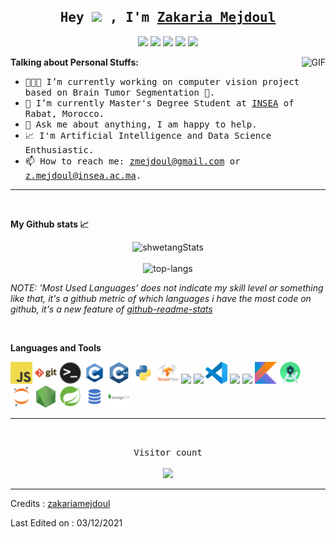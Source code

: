 <h2 align="center"><samp>Hey <img src="https://media.giphy.com/media/hvRJCLFzcasrR4ia7z/giphy.gif" width="25px"> , I'm <a href="https://github.com/zakariamejdoul">Zakaria Mejdoul</a></samp></h2>
<p align="center">
  <a href="https://www.linkedin.com/in/zakaria-mejdoul-225204159/in"><img src="https://img.shields.io/badge/linkedin-0077B5.svg?style=for-the-badge&logo=linkedin&logoColor=white"/></a> 
  <a href="https://www.instagram.com/zakaria_mejdoul/"><img src="https://img.shields.io/badge/instagram-E4405F.svg?style=for-the-badge&logo=instagram&logoColor=white"/></a>
  <a href="https://web.facebook.com/zakaria.mejdoul98"><img src="https://img.shields.io/badge/Facebook-1877F2?style=for-the-badge&logo=facebook&logoColor=white"/></a>
  <a href="https://www.kaggle.com/zakariamejdoul"><img src="https://img.shields.io/badge/Kaggle-20BEFF?style=for-the-badge&logo=Kaggle&logoColor=white"/></a>
  <a href="mailto:zmejdoul@gmail.com?subject=[GitHub]%20🔥%20Prise%20de%20contact&body=Bonjour%20Zakaria%2C%0A%0AJe%20viens%20vers%20vous%20aujourd%27hui%20apr%C3%A8s%20avoir%20vu%20ton%20profil%20GitHub%20pour%20..."><img src="https://img.shields.io/badge/e‑mail-D14836.svg?style=for-the-badge&logo=GMail&logoColor=white"/></a>
</p>

<img align="right" height="150rem" alt="GIF" src="https://media4.giphy.com/media/RbDKaczqWovIugyJmW/200w.webp?cid=ecf05e47yrznhyd4w1cnwbe3hlilpmls3c0mrsymhdzmzp5z&rid=200w.webp" />

**Talking about Personal Stuffs:**<br />
- <samp>👨🏽‍💻  I’m currently working on computer vision project based on Brain Tumor Segmentation 🧠.
- <samp>🌱  I’m currently Master's Degree Student at <a href="http://www.insea.ac.ma/">INSEA</a> of Rabat, Morocco. 
- <samp>💬  Ask me about anything, I am happy to help.
- <samp>📈  I'm Artificial Intelligence and Data Science Enthusiastic.
- <samp>📫  How to reach me: zmejdoul@gmail.com or z.mejdoul@insea.ac.ma.

***

 <br>

**My Github stats 📈**<br />
<p align="center">
  <img src="https://github-readme-stats.vercel.app/api?username=zakariamejdoul&theme=dark&show_icons=true" alt="shwetangStats" />  
  <br />
  <br />
  <img src="https://github-readme-stats.vercel.app/api/top-langs/?username=zakariamejdoul&layout=compact&theme=dark" alt="top-langs" />
</p>

*NOTE: 'Most Used Languages' does not indicate my skill level or something like that, it's a github metric of which languages i have the most code on github, it's a new feature of [github-readme-stats](https://github.com/anuraghazra/github-readme-stats)*

<br>

**Languages and Tools**

<code><img height="35rem" src="https://raw.githubusercontent.com/github/explore/80688e429a7d4ef2fca1e82350fe8e3517d3494d/topics/javascript/javascript.png"></code>
<code><img height="35rem" src="https://raw.githubusercontent.com/github/explore/80688e429a7d4ef2fca1e82350fe8e3517d3494d/topics/git/git.png"></code>
<code><img height="35rem" src="https://raw.githubusercontent.com/github/explore/80688e429a7d4ef2fca1e82350fe8e3517d3494d/topics/terminal/terminal.png"></code>
  <code><img height="35rem" src="https://raw.githubusercontent.com/github/explore/f3e22f0dca2be955676bc70d6214b95b13354ee8/topics/c/c.png" /></code>
<code><img height="35rem" src="https://raw.githubusercontent.com/github/explore/80688e429a7d4ef2fca1e82350fe8e3517d3494d/topics/cpp/cpp.png"></code>
<code><img height="35rem" src="https://raw.githubusercontent.com/github/explore/80688e429a7d4ef2fca1e82350fe8e3517d3494d/topics/python/python.png"></code>
  <code><img height="35rem" src="https://raw.githubusercontent.com/github/explore/80688e429a7d4ef2fca1e82350fe8e3517d3494d/topics/tensorflow/tensorflow.png" /></code>
  <code><img height="35rem" src="https://pytorch.org/assets/images/pytorch-logo.png" /></code>
  <code><img height="35rem" src="https://img2.freepng.fr/20180805/kff/kisspng-scikit-learn-python-computer-icons-scikit-image-ma-data-science-ermlab-software-5b67c768dfc2b8.4692877115335279129165.jpg" /></code>
<code><img height="35rem" src="https://raw.githubusercontent.com/github/explore/80688e429a7d4ef2fca1e82350fe8e3517d3494d/topics/visual-studio-code/visual-studio-code.png" /></code>
  <code><img height="35rem" src="https://iconape.com/wp-content/png_logo_vector/cib-jetbrains.png" /></code>
<code><img height="35rem" src="https://blog.romaindasilva.fr/wp-content/uploads/2014/12/java-logo.jpg" /></code>
<code><img height="35rem" src="https://raw.githubusercontent.com/github/explore/80688e429a7d4ef2fca1e82350fe8e3517d3494d/topics/kotlin/kotlin.png" /></code>
<code><img height="35rem" src="https://raw.githubusercontent.com/github/explore/44926f43f6a0d183b5965bebd1e77069ab00c26a/topics/android-studio/android-studio.png" /></code>
<code><img height="35rem" src="https://raw.githubusercontent.com/github/explore/80688e429a7d4ef2fca1e82350fe8e3517d3494d/topics/jupyter-notebook/jupyter-notebook.png" /></code>
<code><img height="35rem" src="https://raw.githubusercontent.com/github/explore/80688e429a7d4ef2fca1e82350fe8e3517d3494d/topics/nodejs/nodejs.png" /></code>
<code><img height="35rem" src="https://raw.githubusercontent.com/github/explore/80688e429a7d4ef2fca1e82350fe8e3517d3494d/topics/spring-boot/spring-boot.png" /></code>
  <code><img height="35rem" src="https://raw.githubusercontent.com/github/explore/80688e429a7d4ef2fca1e82350fe8e3517d3494d/topics/sql/sql.png" /></code>
  <code><img height="35rem" src="https://raw.githubusercontent.com/github/explore/80688e429a7d4ef2fca1e82350fe8e3517d3494d/topics/mongodb/mongodb.png" /></code>
  
***

<br />

<p align="center"> 
  <samp>Visitor count<samp/><br><br>
  <img src="https://profile-counter.glitch.me/zakariamejdoul/count.svg" />
</p>

-----
Credits : [zakariamejdoul](https://github.com/zakariamejdoul)

Last Edited on : 03/12/2021

